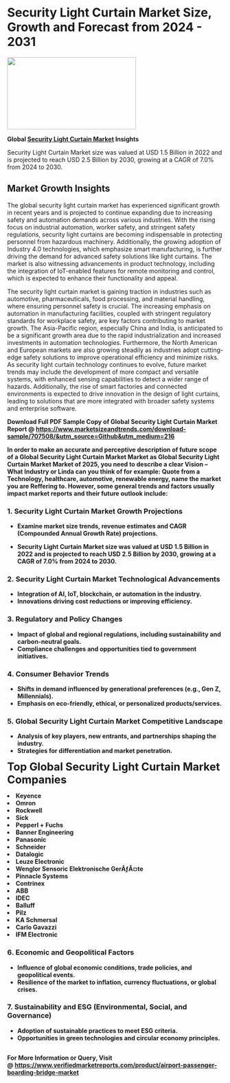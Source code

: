 <H1>Security Light Curtain Market Size, Growth and Forecast from 2024 - 2031</H1><img class="aligncenter size-medium wp-image-584254" src="https://thirdeyenews.in/wp-content/uploads/2024/09/Global-Market-Research-300x168.jpeg" alt="" width="300" height="168" /><p><strong>Global&nbsp;<a href="https://www.marketsizeandtrends.com/download-sample/707508/&amp;utm_source=Github&utm_medium=216">Security Light Curtain Market</a> Insights</strong></p><p>Security Light Curtain Market size was valued at USD 1.5 Billion in 2022 and is projected to reach USD 2.5 Billion by 2030, growing at a CAGR of 7.0% from 2024 to 2030.</p><p><h2>Market Growth Insights</h2> <p>The global security light curtain market has experienced significant growth in recent years and is projected to continue expanding due to increasing safety and automation demands across various industries. With the rising focus on industrial automation, worker safety, and stringent safety regulations, security light curtains are becoming indispensable in protecting personnel from hazardous machinery. Additionally, the growing adoption of Industry 4.0 technologies, which emphasize smart manufacturing, is further driving the demand for advanced safety solutions like light curtains. The market is also witnessing advancements in product technology, including the integration of IoT-enabled features for remote monitoring and control, which is expected to enhance their functionality and appeal.</p> <p><strong></strong></p> <p>The security light curtain market is gaining traction in industries such as automotive, pharmaceuticals, food processing, and material handling, where ensuring personnel safety is crucial. The increasing emphasis on automation in manufacturing facilities, coupled with stringent regulatory standards for workplace safety, are key factors contributing to market growth. The Asia-Pacific region, especially China and India, is anticipated to be a significant growth area due to the rapid industrialization and increased investments in automation technologies. Furthermore, the North American and European markets are also growing steadily as industries adopt cutting-edge safety solutions to improve operational efficiency and minimize risks. As security light curtain technology continues to evolve, future market trends may include the development of more compact and versatile systems, with enhanced sensing capabilities to detect a wider range of hazards. Additionally, the rise of smart factories and connected environments is expected to drive innovation in the design of light curtains, leading to solutions that are more integrated with broader safety systems and enterprise software.</p> <p><strong></p><p><span class=""><strong>Download Full PDF Sample Copy of Global Security Light Curtain Market Report</strong> @ <a href="https://www.marketsizeandtrends.com/download-sample/707508/&amp;utm_source=Github&utm_medium=216" target="_blank">https://www.marketsizeandtrends.com/download-sample/707508/&amp;utm_source=Github&utm_medium=216</a></span></p><p>In order to make an accurate and perceptive description of future scope of a Global&nbsp;Security Light Curtain Market Market as Global&nbsp;Security Light Curtain Market Market of 2025, you need to describe a clear Vision &ndash; What Industry or Linda can you think of for example: Quote from a Technology, healthcare, automotive, renewable energy, name the market you are Reffering to. However, some general trends and factors usually impact market reports and their future outlook include:</p><h3>1.&nbsp;<strong>Security Light Curtain Market Growth Projections</strong></h3><ul><li>Examine market size trends, revenue estimates and CAGR (Compounded Annual Growth Rate) projections.</li><li><p>Security Light Curtain Market size was valued at USD 1.5 Billion in 2022 and is projected to reach USD 2.5 Billion by 2030, growing at a CAGR of 7.0% from 2024 to 2030.</p></li></ul><h3>2.&nbsp;<strong>Security Light Curtain Market Technological Advancements</strong></h3><ul><li>Integration of AI, IoT, blockchain, or automation in the industry.</li><li>Innovations driving cost reductions or improving efficiency.</li></ul><h3>3.&nbsp;<strong>Regulatory and Policy Changes</strong></h3><ul><li>Impact of global and regional regulations, including sustainability and carbon-neutral goals.</li><li>Compliance challenges and opportunities tied to government initiatives.</li></ul><h3>4.&nbsp;<strong>Consumer Behavior Trends</strong></h3><ul><li>Shifts in demand influenced by generational preferences (e.g., Gen Z, Millennials).</li><li>Emphasis on eco-friendly, ethical, or personalized products/services.</li></ul><h3>5.&nbsp;<strong>Global Security Light Curtain Market Competitive Landscape</strong></h3><ul><li>Analysis of key players, new entrants, and partnerships shaping the industry.</li><li>Strategies for differentiation and market penetration.</li></ul><p data-pm-slice="1 1 []"><span style="color: inherit; font-family: inherit; font-size: 25px;">Top Global Security Light Curtain Market Companies</span></p><div class="" data-test-id=""><p><li>Keyence</li><li> Omron</li><li> Rockwell</li><li> Sick</li><li> Pepperl + Fuchs</li><li> Banner Engineering</li><li> Panasonic</li><li> Schneider</li><li> Datalogic</li><li> Leuze Electronic</li><li> Wenglor Sensoric Elektronische GerÃƒÂ¤te</li><li> Pinnacle Systems</li><li> Contrinex</li><li> ABB</li><li> IDEC</li><li> Balluff</li><li> Pilz</li><li> KA Schmersal</li><li> Carlo Gavazzi</li><li> IFM Electronic</li></p></div><h3>6.&nbsp;<strong>Economic and Geopolitical Factors</strong></h3><ul><li>Influence of global economic conditions, trade policies, and geopolitical events.</li><li>Resilience of the market to inflation, currency fluctuations, or global crises.</li></ul><h3>7.&nbsp;<strong>Sustainability and ESG (Environmental, Social, and Governance)</strong></h3><ul><li>Adoption of sustainable practices to meet ESG criteria.</li><li>Opportunities in green technologies and circular economy principles.</li></ul><h2><strong style="font-size: 14px;">For More Information or Query, Visit @&nbsp;</strong><a style="background-color: #ffffff; font-size: 14px;" href="https://www.marketsizeandtrends.com/report/security-light-curtain-market/" target="_blank">https://www.verifiedmarketreports.com/product/airport-passenger-boarding-bridge-market</a></h2>
